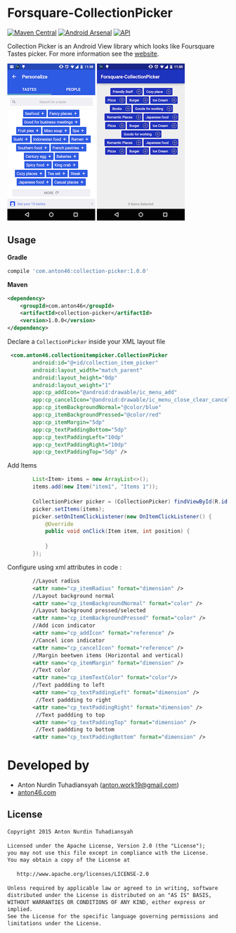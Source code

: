 # Forsquare-CollectionPicker
[![Maven Central](https://maven-badges.herokuapp.com/maven-central/com.anton46/collection-picker/badge.svg?style=flat)](https://maven-badges.herokuapp.com/maven-central/com.anton46/collection-picker/) [![Android Arsenal](https://img.shields.io/badge/Android%20Arsenal-Foursquare--CollectionPicker-brightgreen.svg?style=flat)](https://android-arsenal.com/details/1/1560) [![API](https://img.shields.io/badge/API-14%2B-brightgreen.svg?style=flat)](https://android-arsenal.com/api?level=14)


Collection Picker is an Android View library which looks like Foursquare Tastes picker. For more information see the [website](https://github.com/anton46/Forsquare-CollectionPicker).

![Example image](./image1.png)    ![Example image](./image2.png)



## Usage

**Gradle**
```gradle
compile 'com.anton46:collection-picker:1.0.0'
````
**Maven**
```xml
<dependency>
    <groupId>com.anton46</groupId>
    <artifactId>collection-picker</artifactId>
    <version>1.0.0</version>
</dependency>
````

Declare a `CollectionPicker` inside your XML layout file 

```xml
 <com.anton46.collectionitempicker.CollectionPicker
        android:id="@+id/collection_item_picker"
        android:layout_width="match_parent"
        android:layout_height="0dp"
        android:layout_weight="1"
        app:cp_addIcon="@android:drawable/ic_menu_add"
        app:cp_cancelIcon="@android:drawable/ic_menu_close_clear_cancel"
        app:cp_itemBackgroundNormal="@color/blue"
        app:cp_itemBackgroundPressed="@color/red"
        app:cp_itemMargin="5dp"
        app:cp_textPaddingBottom="5dp"
        app:cp_textPaddingLeft="10dp"
        app:cp_textPaddingRight="10dp"
        app:cp_textPaddingTop="5dp" />
```

Add Items
```java
        List<Item> items = new ArrayList<>();
        items.add(new Item("item1", "Items 1"));
        
        CollectionPicker picker = (CollectionPicker) findViewById(R.id.collection_item_picker);
        picker.setItems(items);
        picker.setOnItemClickListener(new OnItemClickListener() {
            @Override
            public void onClick(Item item, int position) {
            
            }
        });
```

Configure using xml attributes in code : 

```xml
        //Layout radius
        <attr name="cp_itemRadius" format="dimension" />
        //Layout background normal
        <attr name="cp_itemBackgroundNormal" format="color" />
        //Layout background pressed/selected
        <attr name="cp_itemBackgroundPressed" format="color" />
        //Add icon indicator
        <attr name="cp_addIcon" format="reference" />
        //Cancel icon indicator
        <attr name="cp_cancelIcon" format="reference" />
        //Margin beetwen items (Horizontal and vertical)
        <attr name="cp_itemMargin" format="dimension" />
        //Text color
        <attr name="cp_itemTextColor" format="color"/>
        //Text paddding to left
        <attr name="cp_textPaddingLeft" format="dimension" />
         //Text paddding to right 
        <attr name="cp_textPaddingRight" format="dimension" />
         //Text paddding to top 
        <attr name="cp_textPaddingTop" format="dimension" />
         //Text paddding to bottom  
        <attr name="cp_textPaddingBottom" format="dimension" />
```

Developed by
========================
* Anton Nurdin Tuhadiansyah (anton.work19@gmail.com)
* [anton46.com][1]

[1]: http://anton46.com

License
-----------

```
Copyright 2015 Anton Nurdin Tuhadiansyah

Licensed under the Apache License, Version 2.0 (the "License");
you may not use this file except in compliance with the License.
You may obtain a copy of the License at

   http://www.apache.org/licenses/LICENSE-2.0

Unless required by applicable law or agreed to in writing, software
distributed under the License is distributed on an "AS IS" BASIS,
WITHOUT WARRANTIES OR CONDITIONS OF ANY KIND, either express or implied.
See the License for the specific language governing permissions and
limitations under the License.
```


